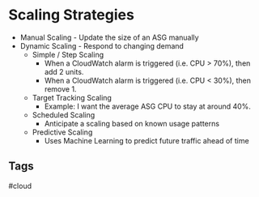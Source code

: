 # Scaling Strategies

* Manual Scaling - Update the size of an ASG manually  
* Dynamic Scaling - Respond to changing demand  
    * Simple / Step Scaling
        * When a CloudWatch alarm is triggered (i.e. CPU > 70%), then add 2 units.  
        * When a CloudWatch alarm is triggered (i.e. CPU < 30%), then remove 1.  
    * Target Tracking Scaling
        * Example: I want the average ASG CPU to stay at around 40%.  
    * Scheduled Scaling
        * Anticipate a scaling based on known usage patterns  
    * Predictive Scaling
        * Uses Machine Learning to predict future traffic ahead of time  

## Tags
#cloud
